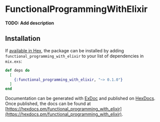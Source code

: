 # FunctionalProgrammingWithElixir

**TODO: Add description**

## Installation

If [available in Hex](https://hex.pm/docs/publish), the package can be installed
by adding `functional_programming_with_elixir` to your list of dependencies in `mix.exs`:

```elixir
def deps do
  [
    {:functional_programming_with_elixir, "~> 0.1.0"}
  ]
end
```

Documentation can be generated with [ExDoc](https://github.com/elixir-lang/ex_doc)
and published on [HexDocs](https://hexdocs.pm). Once published, the docs can
be found at [https://hexdocs.pm/functional_programming_with_elixir](https://hexdocs.pm/functional_programming_with_elixir).

